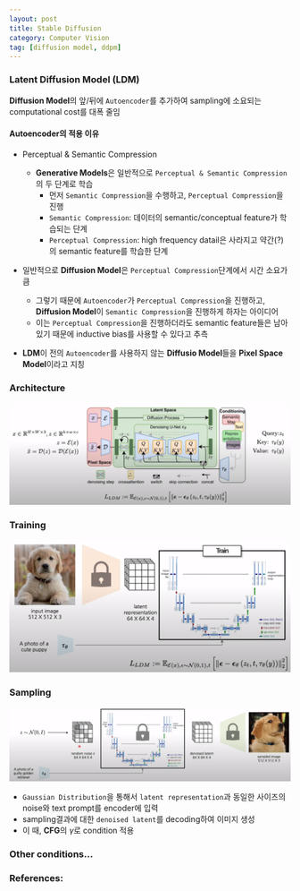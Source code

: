 ```yaml
---
layout: post
title: Stable Diffusion
category: Computer Vision
tag: [diffusion model, ddpm]
---
```


### Latent Diffusion Model (LDM)

**Diffusion Model**의 앞/뒤에 `Autoencoder`를 추가하여 sampling에 소요되는 computational cost를 대폭 줄임


#### Autoencoder의 적용 이유

- Perceptual & Semantic Compression

    - **Generative Models**은 일반적으로 `Perceptual & Semantic Compression`의 두 단계로 학습
        - 먼저 `Semantic Compression`을 수행하고, `Perceptual Compression`을 진행
        - `Semantic Compression`: 데이터의 semantic/conceptual feature가 학습되는 단계
        - `Perceptual Compression`: high frequency datail은 사라지고 약간(?)의 semantic feature를 학습한 단계

- 일반적으로 **Diffusion Model**은 `Perceptual Compression`단계에서 시간 소요가 큼
    - 그렇기 때문에 `Autoencoder`가 `Perceptual Compression`을 진행하고, **Diffusion Model**이 `Semantic Compression`을 진행하게 하자는 아이디어
    - 이는 `Perceptual Compression`을 진행하더라도 semantic feature들은 남아있기 때문에 inductive bias를 사용할 수 있다고 추측

- **LDM**이 전의 `Autoencoder`를 사용하지 않는 **Diffusio Model**들을 **Pixel Space Model**이라고 지칭


### Architecture

<img src='/assets/computer_vision/diffusion_model/papers/stable_diffusion/arch.png'>


### Training

<img src='/assets/computer_vision/diffusion_model/papers/stable_diffusion/training.png'>

### Sampling

<img src='/assets/computer_vision/diffusion_model/papers/stable_diffusion/sampling.png'>

- `Gaussian Distribution`을 통해서 `latent representation`과 동일한 사이즈의 noise와 text prompt를 encoder에 입력
- sampling결과에 대한 `denoised latent`를 decoding하여 이미지 생성
- 이 때, **CFG**의 $\gamma$로 condition 적용

### Other conditions...

### References: